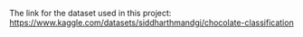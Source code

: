 The link for the dataset used in this project: https://www.kaggle.com/datasets/siddharthmandgi/chocolate-classification